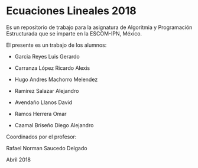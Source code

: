 # Ecuaciones Lineales 2018

Es un repositorio de trabajo para la asignatura de 
Algoritmia y Programación Estructurada 
que se imparte en la ESCOM-IPN, México.

El presente es un trabajo de los alumnos:
* Garcia Reyes Luis Gerardo
* Carranza López Ricardo Alexis
* Hugo Andres Machorro Melendez
* Ramírez Salazar Alejandro  
* Avendaño Llanos David
* Ramos Herrera Omar








* Caamal Briseño Diego Alejandro  

Coordinados por el profesor:

Rafael Norman Saucedo Delgado

Abril 2018
